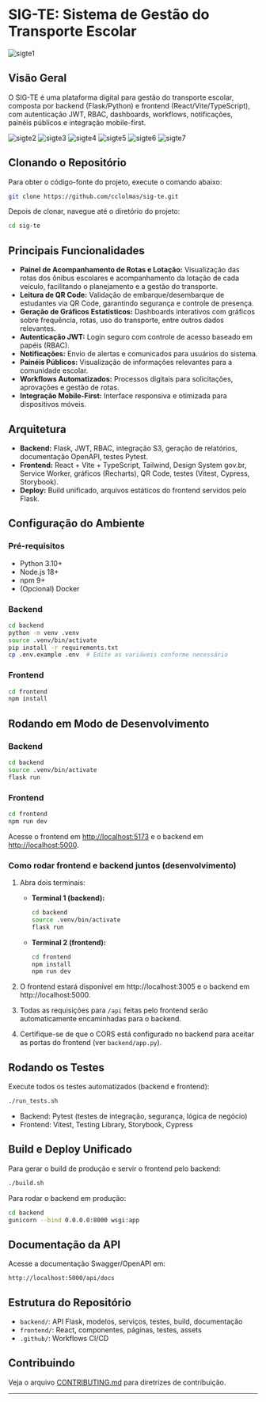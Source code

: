 # SIG-TE: Sistema de Gestão do Transporte Escolar

![sigte1](https://github.com/user-attachments/assets/ab097664-0629-425d-82bc-ef222e1540c4)

## Visão Geral
O SIG-TE é uma plataforma digital para gestão do transporte escolar, composta por backend (Flask/Python) e frontend (React/Vite/TypeScript), com autenticação JWT, RBAC, dashboards, workflows, notificações, painéis públicos e integração mobile-first.

![sigte2](https://github.com/user-attachments/assets/72287d66-0705-45c0-a4f7-ffb48355d405)
![sigte3](https://github.com/user-attachments/assets/3ccc850b-a43c-4531-be1d-b9c6e19d8f11)
![sigte4](https://github.com/user-attachments/assets/5c7c590f-42fe-49a8-bd3f-d26d53685078)
![sigte5](https://github.com/user-attachments/assets/ce4c9d7b-4726-4ad6-bba3-2e3c8c4e51b8)
![sigte6](https://github.com/user-attachments/assets/99c58259-71d7-4687-a35e-10d4eac8dbc3)
![sigte7](https://github.com/user-attachments/assets/13ff3be2-a0fd-4cd3-825c-07f393946656)


## Clonando o Repositório

Para obter o código-fonte do projeto, execute o comando abaixo:

```bash
git clone https://github.com/cclolmas/sig-te.git
```

Depois de clonar, navegue até o diretório do projeto:

```bash
cd sig-te
```

## Principais Funcionalidades
- **Painel de Acompanhamento de Rotas e Lotação:** Visualização das rotas dos ônibus escolares e acompanhamento da lotação de cada veículo, facilitando o planejamento e a gestão do transporte.
- **Leitura de QR Code:** Validação de embarque/desembarque de estudantes via QR Code, garantindo segurança e controle de presença.
- **Geração de Gráficos Estatísticos:** Dashboards interativos com gráficos sobre frequência, rotas, uso do transporte, entre outros dados relevantes.
- **Autenticação JWT:** Login seguro com controle de acesso baseado em papéis (RBAC).
- **Notificações:** Envio de alertas e comunicados para usuários do sistema.
- **Painéis Públicos:** Visualização de informações relevantes para a comunidade escolar.
- **Workflows Automatizados:** Processos digitais para solicitações, aprovações e gestão de rotas.
- **Integração Mobile-First:** Interface responsiva e otimizada para dispositivos móveis.

## Arquitetura
- **Backend:** Flask, JWT, RBAC, integração S3, geração de relatórios, documentação OpenAPI, testes Pytest.
- **Frontend:** React + Vite + TypeScript, Tailwind, Design System gov.br, Service Worker, gráficos (Recharts), QR Code, testes (Vitest, Cypress, Storybook).
- **Deploy:** Build unificado, arquivos estáticos do frontend servidos pelo Flask.

## Configuração do Ambiente

### Pré-requisitos
- Python 3.10+
- Node.js 18+
- npm 9+
- (Opcional) Docker

### Backend
```bash
cd backend
python -m venv .venv
source .venv/bin/activate
pip install -r requirements.txt
cp .env.example .env  # Edite as variáveis conforme necessário
```

### Frontend
```bash
cd frontend
npm install
```

## Rodando em Modo de Desenvolvimento

### Backend
```bash
cd backend
source .venv/bin/activate
flask run
```

### Frontend
```bash
cd frontend
npm run dev
```

Acesse o frontend em [http://localhost:5173](http://localhost:5173) e o backend em [http://localhost:5000](http://localhost:5000).

### Como rodar frontend e backend juntos (desenvolvimento)

1. Abra dois terminais:
   - **Terminal 1 (backend):**
     ```bash
     cd backend
     source .venv/bin/activate
     flask run
     ```
   - **Terminal 2 (frontend):**
     ```bash
     cd frontend
     npm install
     npm run dev
     ```

2. O frontend estará disponível em http://localhost:3005 e o backend em http://localhost:5000.

3. Todas as requisições para `/api` feitas pelo frontend serão automaticamente encaminhadas para o backend.

4. Certifique-se de que o CORS está configurado no backend para aceitar as portas do frontend (ver `backend/app.py`).

## Rodando os Testes

Execute todos os testes automatizados (backend e frontend):
```bash
./run_tests.sh
```

- Backend: Pytest (testes de integração, segurança, lógica de negócio)
- Frontend: Vitest, Testing Library, Storybook, Cypress

## Build e Deploy Unificado

Para gerar o build de produção e servir o frontend pelo backend:
```bash
./build.sh
```

Para rodar o backend em produção:
```bash
cd backend
gunicorn --bind 0.0.0.0:8000 wsgi:app
```

## Documentação da API
Acesse a documentação Swagger/OpenAPI em:
```
http://localhost:5000/api/docs
```

## Estrutura do Repositório
- `backend/`: API Flask, modelos, serviços, testes, build, documentação
- `frontend/`: React, componentes, páginas, testes, assets
- `.github/`: Workflows CI/CD

## Contribuindo
Veja o arquivo [CONTRIBUTING.md](CONTRIBUTING.md) para diretrizes de contribuição.

---
